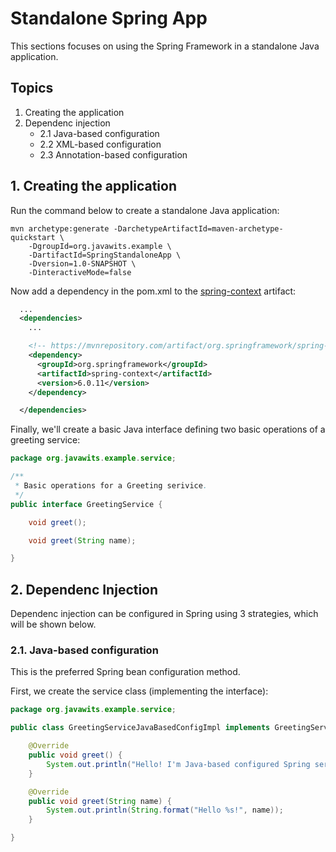 # Standalone Spring App

This sections focuses on using the Spring Framework in a standalone Java application.

## Topics
1. Creating the application
2. Dependenc injection
    - 2.1 Java-based configuration
    - 2.2 XML-based configuration
    - 2.3 Annotation-based configuration

## 1. Creating the application

Run the command below to create a standalone Java application:
```console
mvn archetype:generate -DarchetypeArtifactId=maven-archetype-quickstart \
    -DgroupId=org.javawits.example \
    -DartifactId=SpringStandaloneApp \
    -Dversion=1.0-SNAPSHOT \
    -DinteractiveMode=false
```

Now add a dependency in the pom.xml to the [spring-context](https://mvnrepository.com/artifact/org.springframework/spring-context) artifact:
```xml
  ...
  <dependencies>
    ...

    <!-- https://mvnrepository.com/artifact/org.springframework/spring-context -->
    <dependency>
      <groupId>org.springframework</groupId>
      <artifactId>spring-context</artifactId>
      <version>6.0.11</version>
    </dependency>

  </dependencies>
```

Finally, we'll create a basic Java interface defining two basic operations of a greeting service:
```java
package org.javawits.example.service;

/**
 * Basic operations for a Greeting serivice.
 */
public interface GreetingService {

	void greet();

	void greet(String name);

}
```

## 2. Dependenc Injection
Dependenc injection can be configured in Spring using 3 strategies, which will be shown below.

### 2.1. Java-based configuration
This is the preferred Spring bean configuration method.

First, we create the service class (implementing the interface):
```java
package org.javawits.example.service;

public class GreetingServiceJavaBasedConfigImpl implements GreetingService {

	@Override
	public void greet() {
		System.out.println("Hello! I'm Java-based configured Spring service!");
	}

	@Override
	public void greet(String name) {
		System.out.println(String.format("Hello %s!", name));
	}

}
```

